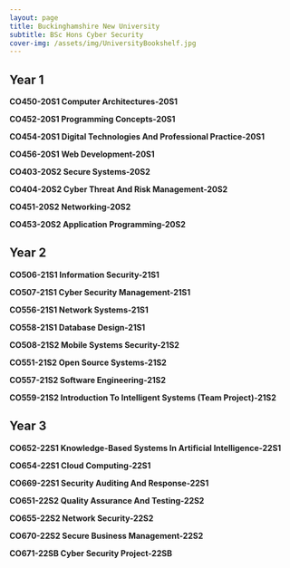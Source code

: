 ```yaml
---
layout: page
title: Buckinghamshire New University
subtitle: BSc Hons Cyber Security
cover-img: /assets/img/UniversityBookshelf.jpg
---
```

## Year 1

**CO450-20S1 Computer Architectures-20S1**

**CO452-20S1 Programming Concepts-20S1**

**CO454-20S1 Digital Technologies And Professional Practice-20S1**

**CO456-20S1 Web Development-20S1**

**CO403-20S2 Secure Systems-20S2**

**CO404-20S2 Cyber Threat And Risk Management-20S2**

**CO451-20S2 Networking-20S2**

**CO453-20S2 Application Programming-20S2**

## Year 2

**CO506-21S1 Information Security-21S1**

**CO507-21S1 Cyber Security Management-21S1**

**CO556-21S1 Network Systems-21S1**

**CO558-21S1 Database Design-21S1**

**CO508-21S2 Mobile Systems Security-21S2**

**CO551-21S2 Open Source Systems-21S2**

**CO557-21S2 Software Engineering-21S2**

**CO559-21S2 Introduction To Intelligent Systems (Team Project)-21S2**

## Year 3

**CO652-22S1 Knowledge-Based Systems In Artificial Intelligence-22S1**

**CO654-22S1 Cloud Computing-22S1**

**CO669-22S1 Security Auditing And Response-22S1**

**CO651-22S2 Quality Assurance And Testing-22S2**

**CO655-22S2 Network Security-22S2**

**CO670-22S2 Secure Business Management-22S2**

**CO671-22SB Cyber Security Project-22SB**
